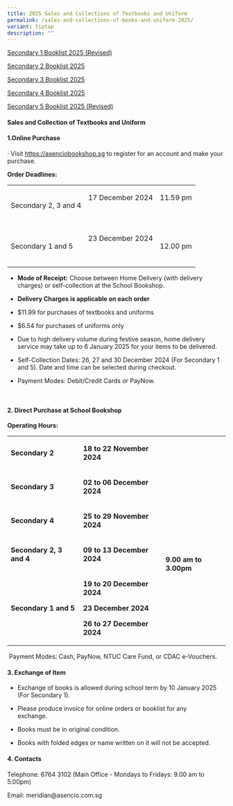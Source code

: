 ```yaml
---
title: 2025 Sales and Collections of Textbooks and Uniform
permalink: /sales-and-collections-of-books-and-uniform-2025/
variant: tiptap
description: ""
---
```

<p><a href="/files/Booklists/Meridian_Sec_1___Information_Final.pdf" rel="noopener nofollow" target="_blank">Secondary 1 Booklist 2025 (Revised)</a>
</p>
<p><a href="/files/Booklists/Meridian_Sec_2_booklist_2025.pdf" rel="noopener nofollow" target="_blank">Secondary 2 Booklist 2025</a>
</p>
<p><a href="/files/Booklists/Meridian_Sec_3_booklist_2025.pdf" rel="noopener nofollow" target="_blank">Secondary 3 Booklist 2025</a>
</p>
<p><a href="/files/Booklists/Meridian_Sec_4_booklist_2025.pdf" rel="noopener nofollow" target="_blank">Secondary 4 Booklist 2025</a>
</p>
<p><a href="/files/Booklists/Meridian_Sec_5_Final_revised.pdf" rel="noopener nofollow" target="_blank">Secondary 5 Booklist 2025 (Revised)</a>
</p>
<p></p>
<h4><strong>Sales and Collection of Textbooks and Uniform</strong></h4>
<h4><strong>1.Online Purchase</strong></h4>
<p>· Visit <a href="https://asenciobookshop.sg/" rel="noopener nofollow" target="_blank">https://asenciobookshop.sg</a> to
register for an account and make your purchase.</p>
<p><strong>Order Deadlines:</strong>
</p>
<table style="minWidth: 75px">
<colgroup>
<col>
<col>
<col>
</colgroup>
<tbody>
<tr>
<td rowspan="1" colspan="1">
<p>Secondary 2, 3 and 4</p>
</td>
<td rowspan="1" colspan="1">
<p>17 December 2024</p>
<p>&nbsp;</p>
</td>
<td rowspan="1" colspan="1">
<p>11.59 pm</p>
<p>&nbsp;</p>
</td>
</tr>
<tr>
<td rowspan="1" colspan="1">
<p>Secondary 1 and 5</p>
</td>
<td rowspan="1" colspan="1">
<p>23 December 2024</p>
<p>&nbsp;</p>
</td>
<td rowspan="1" colspan="1">
<p>12.00 pm</p>
</td>
</tr>
</tbody>
</table>
<ul data-tight="true" class="tight">
<li>
<p><strong>Mode of Receipt:</strong> Choose between Home Delivery (with delivery
charges) or self-collection at the School Bookshop.</p>
<p></p>
</li>
<li>
<p><strong>Delivery Charges is applicable on each order</strong>
</p>
</li>
<li>
<p>$11.99 for purchases of textbooks and uniforms</p>
</li>
<li>
<p>$6.54 for purchases of uniforms only</p>
<p></p>
</li>
<li>
<p>Due to high delivery volume during festive season, home delivery service
may take up to 6 January 2025 for your items to be delivered.</p>
<p></p>
</li>
<li>
<p>Self-Collection Dates: 26, 27 and 30 December 2024 (For Secondary 1 and
5). Date and time can be selected during checkout.</p>
<p></p>
</li>
<li>
<p>Payment Modes: Debit/Credit Cards or PayNow.</p>
</li>
</ul>
<p>&nbsp;</p>
<h4><strong>2. Direct Purchase at <a rel="noopener noreferrer nofollow" target="_blank">School Bookshop</a></strong></h4>
<p><strong>Operating Hours:</strong>
</p>
<table style="minWidth: 75px">
<colgroup>
<col>
<col>
<col>
</colgroup>
<tbody>
<tr>
<td rowspan="1" colspan="1">
<p><strong>Secondary 2</strong>
</p>
</td>
<td rowspan="1" colspan="1">
<p><strong>18 to 22 November 2024</strong>
</p>
</td>
<td rowspan="5" colspan="1">
<p>&nbsp;</p>
<p>&nbsp;</p>
<p>&nbsp;</p>
<p><strong>9.00 am to 3.00pm</strong>
</p>
</td>
</tr>
<tr>
<td rowspan="1" colspan="1">
<p><strong>Secondary 3</strong>
</p>
</td>
<td rowspan="1" colspan="1">
<p><strong>02 to 06 December 2024</strong>
</p>
</td>
</tr>
<tr>
<td rowspan="1" colspan="1">
<p><strong>Secondary 4</strong>
</p>
</td>
<td rowspan="1" colspan="1">
<p><strong>25 to 29 November 2024</strong>
</p>
</td>
</tr>
<tr>
<td rowspan="1" colspan="1">
<p><strong>Secondary 2, 3 and 4</strong>
</p>
</td>
<td rowspan="1" colspan="1">
<p><strong>09 to 13 December 2024</strong>
</p>
</td>
</tr>
<tr>
<td rowspan="1" colspan="1">
<p><strong>Secondary 1 and 5</strong>
</p>
</td>
<td rowspan="1" colspan="1">
<p><strong>19 to 20 December 2024</strong>
</p>
<p><strong>23 December 2024</strong>
</p>
<p><strong>26 to 27 December 2024</strong>
</p>
</td>
</tr>
</tbody>
</table>
<p>&nbsp;Payment Modes: Cash, PayNow, NTUC Care Fund, or CDAC e-Vouchers.</p>
<p></p>
<h4><strong>3. Exchange of Item</strong></h4>
<ul data-tight="true" class="tight">
<li>
<p>Exchange of books is allowed during school term by 10 January 2025 (For
Secondary 1).&nbsp;&nbsp;</p>
</li>
<li>
<p>Please produce invoice for online orders or booklist for any exchange.&nbsp;&nbsp;&nbsp;&nbsp;&nbsp;&nbsp;&nbsp;&nbsp;</p>
</li>
<li>
<p>Books must be in original condition.&nbsp;&nbsp;&nbsp;&nbsp;</p>
</li>
<li>
<p>Books with folded edges or name written on it will not be accepted.&nbsp;&nbsp;&nbsp;&nbsp;</p>
</li>
</ul>
<h4><strong>4. Contacts&nbsp;&nbsp;&nbsp;&nbsp;&nbsp;</strong></h4>
<p>Telephone: 6764 3102 (Main Office - Mondays to Fridays: 9.00 am to 5.00pm)&nbsp;&nbsp;&nbsp;&nbsp;&nbsp;&nbsp;&nbsp;</p>
<p>Email: <a rel="noopener noreferrer nofollow" target="_blank">meridian@asencio.com.sg</a>&nbsp;&nbsp;</p>
<p>&nbsp;</p>
<p>&nbsp;</p>
<p>&nbsp;</p>
<p></p>
<p></p>